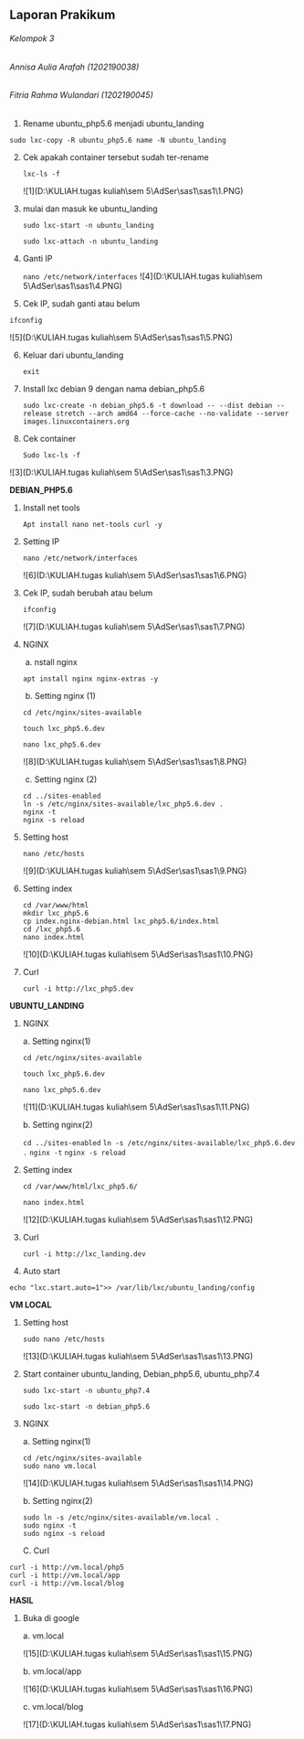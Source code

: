 ## Laporan Prakikum

###### Kelompok 3 

###### Annisa Aulia Arafah		 (1202190038)

###### Fitria Rahma Wulandari  (1202190045)



1. Rename ubuntu_php5.6 menjadi ubuntu_landing

`sudo lxc-copy -R ubuntu_php5.6 name -N ubuntu_landing`

2. Cek apakah container tersebut sudah ter-rename

   `lxc-ls -f`

   ![1](D:\KULIAH\.tugas kuliah\sem 5\AdSer\sas1\sas1\1.PNG)

3. mulai dan masuk ke ubuntu_landing

   ```
   sudo lxc-start -n ubuntu_landing
   
   sudo lxc-attach -n ubuntu_landing
   ```

4. Ganti IP

   `nano /etc/network/interfaces` ![4](D:\KULIAH\.tugas kuliah\sem 5\AdSer\sas1\sas1\4.PNG)

   

   

5. Cek IP, sudah ganti atau belum

`ifconfig`

![5](D:\KULIAH\.tugas kuliah\sem 5\AdSer\sas1\sas1\5.PNG)

6. Keluar dari ubuntu_landing

   `exit`

7. Install lxc debian 9 dengan nama debian_php5.6

   `sudo lxc-create -n debian_php5.6 -t download -- --dist debian --release stretch --arch amd64 --force-cache --no-validate --server images.linuxcontainers.org`

   

8. Cek container

   `Sudo lxc-ls -f` 

![3](D:\KULIAH\.tugas kuliah\sem 5\AdSer\sas1\sas1\3.PNG)

**DEBIAN_PHP5.6**

1. Install net tools

   `Apt install nano net-tools curl -y`

2. Setting IP

   `nano /etc/network/interfaces`

   ![6](D:\KULIAH\.tugas kuliah\sem 5\AdSer\sas1\sas1\6.PNG)

3. Cek IP, sudah berubah atau belum

   `ifconfig`

   ![7](D:\KULIAH\.tugas kuliah\sem 5\AdSer\sas1\sas1\7.PNG)

4. NGINX

   ​	a.    nstall nginx

   `apt install nginx nginx-extras -y`

   ​	b.    Setting nginx (1)

   `cd /etc/nginx/sites-available`

   `touch lxc_php5.6.dev`

   `nano lxc_php5.6.dev`

   ![8](D:\KULIAH\.tugas kuliah\sem 5\AdSer\sas1\sas1\8.PNG)

   

   ​	c.    Setting nginx (2)

   ```
   cd ../sites-enabled
   ln -s /etc/nginx/sites-available/lxc_php5.6.dev .
   nginx -t
   nginx -s reload
   ```

5. Setting host

   ```
   nano /etc/hosts
   ```

   ![9](D:\KULIAH\.tugas kuliah\sem 5\AdSer\sas1\sas1\9.PNG)

6. Setting index

   ```
   cd /var/www/html
   mkdir lxc_php5.6
   cp index.nginx-debian.html lxc_php5.6/index.html
   cd /lxc_php5.6
   nano index.html
   ```

   ![10](D:\KULIAH\.tugas kuliah\sem 5\AdSer\sas1\sas1\10.PNG)

   

7. Curl

   ```
   curl -i http://lxc_php5.dev 
   ```

   

**UBUNTU_LANDING**

1. NGINX

   a. Setting nginx(1)

   `cd /etc/nginx/sites-available`

   `touch lxc_php5.6.dev`

   `nano lxc_php5.6.dev`

   ![11](D:\KULIAH\.tugas kuliah\sem 5\AdSer\sas1\sas1\11.PNG)

   b. Setting nginx(2)

   `cd ../sites-enabled`
   `ln -s /etc/nginx/sites-available/lxc_php5.6.dev .`
   `nginx -t`
   `nginx -s reload`

2. Setting index

   `cd /var/www/html/lxc_php5.6/`

   `nano index.html`

   ![12](D:\KULIAH\.tugas kuliah\sem 5\AdSer\sas1\sas1\12.PNG)

3. Curl

   ```
   curl -i http://lxc_landing.dev 
   ```

4. Auto start

`echo "lxc.start.auto=1">> /var/lib/lxc/ubuntu_landing/config`



**VM LOCAL**

1. Setting host

   ```
   sudo nano /etc/hosts
   ```

   ![13](D:\KULIAH\.tugas kuliah\sem 5\AdSer\sas1\sas1\13.PNG)

2. Start container ubuntu_landing, Debian_php5.6, ubuntu_php7.4

   `sudo lxc-start -n ubuntu_php7.4`

   `sudo lxc-start -n debian_php5.6`

   

3. NGINX

   a. Setting nginx(1)

   ```
   cd /etc/nginx/sites-available
   sudo nano vm.local
   ```

   ![14](D:\KULIAH\.tugas kuliah\sem 5\AdSer\sas1\sas1\14.PNG)

   b. Setting nginx(2)

   ```
   sudo ln -s /etc/nginx/sites-available/vm.local .
   sudo nginx -t
   sudo nginx -s reload
   ```

   C. Curl

```
curl -i http://vm.local/php5
curl -i http://vm.local/app
curl -i http://vm.local/blog
```

**HASIL**

1. Buka di google

   a. vm.local

   ![15](D:\KULIAH\.tugas kuliah\sem 5\AdSer\sas1\sas1\15.PNG)

   b. vm.local/app

   ![16](D:\KULIAH\.tugas kuliah\sem 5\AdSer\sas1\sas1\16.PNG)

   c. vm.local/blog

   ![17](D:\KULIAH\.tugas kuliah\sem 5\AdSer\sas1\sas1\17.PNG)



​	